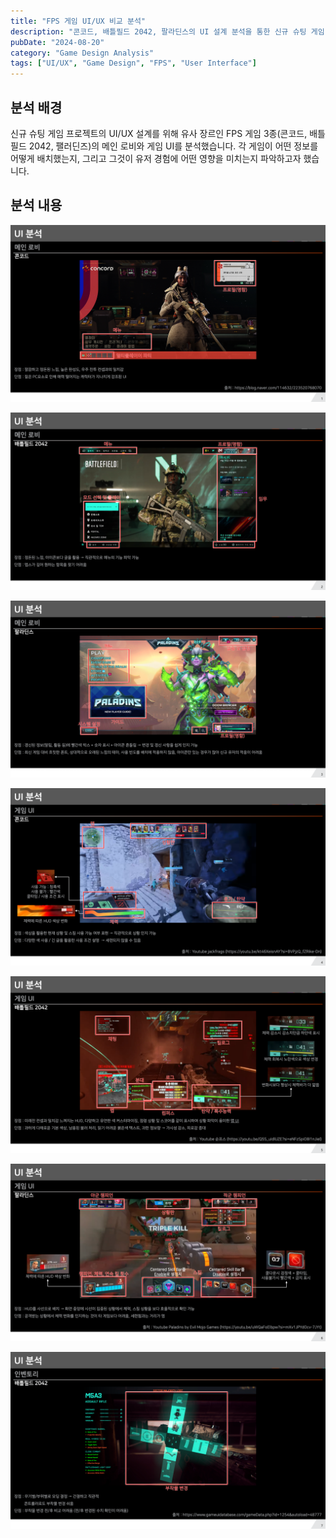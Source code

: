 ```yaml
---
title: "FPS 게임 UI/UX 비교 분석"
description: "콘코드, 배틀필드 2042, 팔라딘스의 UI 설계 분석을 통한 신규 슈팅 게임 UI 설계 인사이트"
pubDate: "2024-08-20"
category: "Game Design Analysis"
tags: ["UI/UX", "Game Design", "FPS", "User Interface"]
---
```


## 분석 배경

신규 슈팅 게임 프로젝트의 UI/UX 설계를 위해 유사 장르인 FPS 게임 3종(콘코드, 배틀필드 2042, 팰러딘즈)의 메인 로비와 게임 UI를 분석했습니다. 각 게임이 어떤 정보를 어떻게 배치했는지, 그리고 그것이 유저 경험에 어떤 영향을 미치는지 파악하고자 했습니다.

## 분석 내용

![](../../../../public/images/project-lastest-FPS-UI-1.png)

![](../../../../public/images/project-lastest-FPS-UI-2.png)

![](../../../../public/images/project-lastest-FPS-UI-3.png)

![](../../../../public/images/project-lastest-FPS-UI-4.png)

![](../../../../public/images/project-lastest-FPS-UI-5.png)

![](../../../../public/images/project-lastest-FPS-UI-6.png)

![](../../../../public/images/project-lastest-FPS-UI-7.png)
